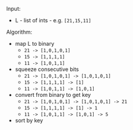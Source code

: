 Input:

- L - list of ints - e.g. `[21,15,11]`

Algorithm:
- map L to binary
  - `21 -> [1,0,1,0,1]`
  - `15 -> [1,1,1,1]`
  - `11 -> [1,0,1,1]`
- squeeze consecutive bits
  - `21 -> [1,0,1,0,1] -> [1,0,1,0,1]`
  - `15 -> [1,1,1,1] -> [1]`
  - `11 -> [1,0,1,1] -> [1,0,1]`
- convert from binary to get key
  - `21 -> [1,0,1,0,1] -> [1,0,1,0,1] -> 21`
  - `15 -> [1,1,1,1] -> [1] -> 1`
  - `11 -> [1,0,1,1] -> [1,0,1] -> 5`
- sort by key
